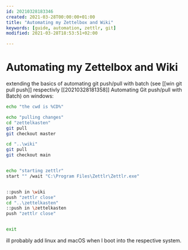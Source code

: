 ```yaml
---
id: 20210328183346
created: 2021-03-28T00:00:00+01:00
title: "Automating my Zettelbox and Wiki"
keywords: [guide, automation, zettlr, git]
modified: 2021-03-28T18:53:51+02:00

---
```


# Automating my Zettelbox and Wiki

extending the basics of automating git push/pull with batch (see [[win git pull push]] respectivly [[20210328181358]] Automating Git push/pull with Batch) on windows:

```bash
echo "the cwd is %CD%"

echo "pulling changes"
cd "zettelkasten"
git pull
git checkout master

cd "..\wiki"
git pull
git checkout main


echo "starting zettlr"
start "" /wait "C:\Program Files\Zettlr\Zettlr.exe"


::push in \wiki
push "zettlr close"
cd "..\zettelkasten"
::push in \zettelkasten
push "zettlr close"


exit
```

ill probably add linux and macOS when I boot into the respective system.